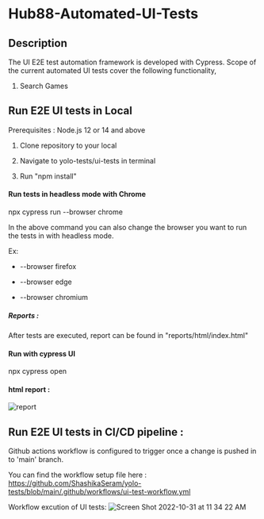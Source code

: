 # Hub88-Automated-UI-Tests

##  Description

The UI E2E test automation framework is developed with Cypress. Scope of the current automated UI tests cover the following functionality,
1. Search Games

## Run E2E UI tests in Local

Prerequisites : Node.js 12 or 14 and above

1. Clone repository to your local

2. Navigate to yolo-tests/ui-tests in terminal

3. Run "npm install"


#### Run tests in headless mode with Chrome

npx cypress run --browser chrome

  
In the above command you can also change the browser you want to run the tests in with headless mode.

Ex:

* --browser firefox

* --browser edge

* --browser chromium


##### Reports :

After tests are executed, report can be found in "reports/html/index.html"


#### Run with cypress UI

npx cypress open

  
#### html report :

![report](https://user-images.githubusercontent.com/116787791/198942183-f14d896f-4f2a-43c8-8a9c-6f65d7099924.JPG)


## Run E2E UI tests in CI/CD pipeline :

Github actions workflow is configured to trigger once a change is pushed in to 'main' branch.

You can find the workflow setup file here :
 https://github.com/ShashikaSeram/yolo-tests/blob/main/.github/workflows/ui-test-workflow.yml

Workflow excution of UI tests: 
![Screen Shot 2022-10-31 at 11 34 22 AM](https://user-images.githubusercontent.com/116787791/198942088-2dc81b78-e061-4038-afe5-f23d0a4b3998.png)
